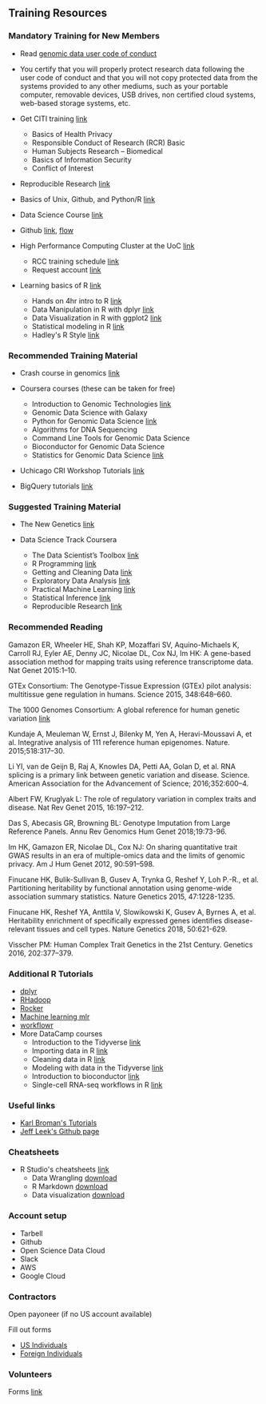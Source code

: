 Training Resources
-----------------

### Mandatory Training for New Members

- Read [genomic data user code of conduct](https://osp.od.nih.gov/wp-content/uploads/Genomic_Data_User_Code_of_Conduct.pdf)

- You certify that you will properly protect research data following the user code of conduct and that you will not copy protected data from the systems provided to any other mediums, such as your portable computer, removable devices, USB drives, non certified cloud systems, web-based storage systems, etc.

- Get CITI training [link](https://www.citiprogram.org)
	- Basics of Health Privacy
	- Responsible Conduct of Research (RCR) Basic
	- Human Subjects Research – Biomedical
	- Basics of Information Security
	- Conflict of Interest

- Reproducible Research [link](http://kbroman.org/steps2rr/)
- Basics of Unix, Github, and Python/R [link](https://software-carpentry.org/lessons/)
- Data Science Course [link](https://rafalab.github.io/dsbook/introduction.html)
- Github [link](http://kbroman.org/github_tutorial/), [flow](https://guides.github.com/introduction/flow/)
- High Performance Computing Cluster at the UoC [link](https://rcc.uchicago.edu/resources/high-performance-computing)
	- RCC training schedule [link](https://rcc.uchicago.edu/support-and-services/workshops-and-training)
	- Request account [link](https://rcc.uchicago.edu/accounts-allocations/request-account)
- Learning basics of R [link](https://www.rstudio.com/resources/training/online-learning/)
	- Hands on 4hr intro to R [link](https://www.datacamp.com/courses/free-introduction-to-r)
	- Data Manipulation in R with dplyr [link](https://genomicsclass.github.io/book/pages/dplyr_tutorial.html)
	- Data Visualization in R with ggplot2 [link](http://r-statistics.co/Complete-Ggplot2-Tutorial-Part1-With-R-Code.html)
	- Statistical modeling in R [link](https://www.datacamp.com/courses/statistical-modeling-in-r-part-1)
	- Hadley's R Style [link](http://adv-r.had.co.nz/Style.html)

### Recommended Training Material

- Crash course in genomics [link](http://web.stanford.edu/class/stats366/exs/CrashCourseBiology.html)

- Coursera courses (these can be taken for free)
	- Introduction to Genomic Technologies [link](https://www.coursera.org/course/genintro)
	- Genomic Data Science with Galaxy
	- Python for Genomic Data Science [link](https://www.coursera.org/course/genpython)
	- Algorithms for DNA Sequencing
	- Command Line Tools for Genomic Data Science
	- Bioconductor for Genomic Data Science
	- Statistics for Genomic Data Science [link](https://www.coursera.org/course/genstats) 

- Uchicago CRI Workshop Tutorials [link](https://cri.uchicago.edu/seminar-series/)

- BigQuery tutorials [link](https://cloud.google.com/bigquery/docs/tutorials)

### Suggested Training Material

- The New Genetics [link](http://publications.nigms.nih.gov/thenewgenetics/index.html)

- Data Science Track Coursera 
	- The Data Scientist’s Toolbox [link](https://www.coursera.org/course/datascitoolbox)
	- R Programming [link](https://www.coursera.org/course/rprog)
	- Getting and Cleaning Data [link](https://www.coursera.org/course/getdata)
	- Exploratory Data Analysis [link](https://www.coursera.org/course/exdata)
	- Practical Machine Learning [link](https://www.coursera.org/course/predmachlearn)
	- Statistical Inference [link](https://www.coursera.org/course/statinference)
	- Reproducible Research [link](https://www.coursera.org/course/repdata)

### Recommended Reading

Gamazon ER, Wheeler HE, Shah KP, Mozaffari SV, Aquino-Michaels K, Carroll RJ, Eyler AE, Denny JC, Nicolae DL, Cox NJ, Im HK: A gene-based association method for mapping traits using reference transcriptome data. Nat Genet 2015:1–10.

GTEx Consortium: The Genotype-Tissue Expression (GTEx) pilot analysis: multitissue gene regulation in humans. Science 2015, 348:648–660.

The 1000 Genomes Consortium: A global reference for human genetic variation [link](http://www.nature.com/doifinder/10.1038/nature15393)

Kundaje A, Meuleman W, Ernst J, Bilenky M, Yen A, Heravi-Moussavi A, et al. Integrative analysis of 111 reference human epigenomes. Nature. 2015;518:317–30. 

Li YI, van de Geijn B, Raj A, Knowles DA, Petti AA, Golan D, et al. RNA splicing is a primary link between genetic variation and disease. Science. American Association for the Advancement of Science; 2016;352:600–4. 

Albert FW, Kruglyak L: The role of regulatory variation in complex traits and disease. Nat Rev Genet 2015, 16:197–212.

Das S, Abecasis GR, Browning BL: Genotype Imputation from Large Reference Panels. Annu Rev Genomics Hum Genet 2018;19:73-96.

Im HK, Gamazon ER, Nicolae DL, Cox NJ: On sharing quantitative trait GWAS results in an era of multiple-omics data and the limits of genomic privacy. Am J Hum Genet 2012, 90:591–598.

Finucane HK, Bulik-Sullivan B, Gusev A, Trynka G, Reshef Y, Loh P.-R., et al. Partitioning heritability by functional annotation using genome-wide association summary statistics. Nature Genetics 2015, 47:1228-1235.

Finucane HK, Reshef YA, Anttila V, Slowikowski K, Gusev A, Byrnes A, et al. Heritability enrichment of specifically expressed genes identifies disease-relevant tissues and cell types. Nature Genetics 2018, 50:621-629.

Visscher PM: Human Complex Trait Genetics in the 21st Century. Genetics 2016, 202:377–379.

### Additional R Tutorials
- [dplyr](https://cran.rstudio.com/web/packages/dplyr/vignettes/introduction.html)
- [RHadoop](https://github.com/andrie/RHadoop-tutorial/)
- [Rocker](http://dirk.eddelbuettel.com/papers/useR2015_docker.pdf)
- [Machine learning mlr](https://mlr.mlr-org.com/index.html)
- [workflowr](https://jdblischak.github.io/workflowr/articles/wflow-01-getting-started.html)
- More DataCamp courses
	- Introduction to the Tidyverse [link](https://www.datacamp.com/courses/introduction-to-the-tidyverse)
	- Importing data in R [link](https://www.datacamp.com/courses/importing-data-in-r-part-1)
	- Cleaning data in R [link](https://www.datacamp.com/courses/cleaning-data-in-r)
	- Modeling with data in the Tidyverse [link](https://www.datacamp.com/courses/modeling-with-data-in-the-tidyverse)
	- Introduction to bioconductor [link](https://www.datacamp.com/courses/introduction-to-bioconductor)
	- Single-cell RNA-seq workflows in R [link](https://www.datacamp.com/courses/single-cell-rna-seq-workflows-in-r)


### Useful links

- [Karl Broman's Tutorials](http://kbroman.org/pages/tutorials.html)
- [Jeff Leek's Github page](https://github.com/jtleek)

### Cheatsheets

- R Studio's cheatsheets [link](https://www.rstudio.com/resources/cheatsheets/)
	- Data Wrangling [download](https://www.rstudio.com/wp-content/uploads/2015/02/data-wrangling-cheatsheet.pdf)
	- R Markdown [download](https://www.rstudio.com/wp-content/uploads/2015/02/rmarkdown-cheatsheet.pdf)
  	- Data visualization [download](https://www.rstudio.com/wp-content/uploads/2015/11/ggplot2-cheatsheet.pdf)

### Account setup

- Tarbell
- Github
- Open Science Data Cloud
- Slack
- AWS
- Google Cloud

### Contractors


Open payoneer (if no US account available)

Fill out forms 

- [US Individuals](https://www.dropbox.com/sh/2h3xmmxkn2i1tvy/AAADYYRsHwtO8JPJ37_dHKUTa?dl=0)
- [Foreign Individuals](https://www.dropbox.com/sh/8eb5c21kc8ezlbn/AACe7caz-p0vbhBplzA2I4PCa?dl=0)

### Volunteers

Forms [link](https://www.dropbox.com/sh/k1qakuofx6pbi91/AAC-e0gnNImYTUlHqGryyXjJa?dl=0)

